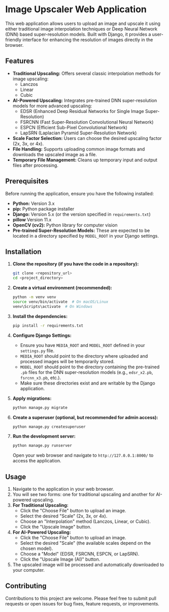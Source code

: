 # Image Upscaler Web Application

This web application allows users to upload an image and upscale it using either traditional image interpolation techniques or Deep Neural Network (DNN) based super-resolution models. Built with Django, it provides a user-friendly interface for enhancing the resolution of images directly in the browser.

## Features

* **Traditional Upscaling:** Offers several classic interpolation methods for image upscaling:
    * Lanczos
    * Linear
    * Cubic
* **AI-Powered Upscaling:** Integrates pre-trained DNN super-resolution models for more advanced upscaling:
    * EDSR (Enhanced Deep Residual Networks for Single Image Super-Resolution)
    * FSRCNN (Fast Super-Resolution Convolutional Neural Network)
    * ESPCN (Efficient Sub-Pixel Convolutional Network)
    * LapSRN (Laplacian Pyramid Super-Resolution Network)
* **Scale Factor Selection:** Users can choose the desired upscaling factor (2x, 3x, or 4x).
* **File Handling:** Supports uploading common image formats and downloads the upscaled image as a file.
* **Temporary File Management:** Cleans up temporary input and output files after processing.

## Prerequisites

Before running the application, ensure you have the following installed:

* **Python:** Version 3.x
* **pip:** Python package installer
* **Django:** Version 5.x (or the version specified in `requirements.txt`)
* **pillow** Version 11.x
* **OpenCV (cv2):** Python library for computer vision
* **Pre-trained Super-Resolution Models:** These are expected to be located in a directory specified by `MODEL_ROOT` in your Django settings.

## Installation

1.  **Clone the repository (if you have the code in a repository):**
    ```bash
    git clone <repository_url>
    cd <project_directory>
    ```

2.  **Create a virtual environment (recommended):**
    ```bash
    python -m venv venv
    source venv/bin/activate  # On macOS/Linux
    venv\Scripts\activate  # On Windows
    ```

3.  **Install the dependencies:**
    ```bash
    pip install -r requirements.txt
    ```

4.  **Configure Django Settings:**
    * Ensure you have `MEDIA_ROOT` and `MODEL_ROOT` defined in your `settings.py` file.
    * `MEDIA_ROOT` should point to the directory where uploaded and processed images will be temporarily stored.
    * `MODEL_ROOT` should point to the directory containing the pre-trained `.pb` files for the DNN super-resolution models (e.g., `edsr_x2.pb`, `fsrcnn_x3.pb`, etc.).
    * Make sure these directories exist and are writable by the Django application.

5.  **Apply migrations:**
    ```bash
    python manage.py migrate
    ```

6.  **Create a superuser (optional, but recommended for admin access):**
    ```bash
    python manage.py createsuperuser
    ```

7.  **Run the development server:**
    ```bash
    python manage.py runserver
    ```

    Open your web browser and navigate to `http://127.0.0.1:8000/` to access the application.

## Usage

1.  Navigate to the application in your web browser.
2.  You will see two forms: one for traditional upscaling and another for AI-powered upscaling.
3.  **For Traditional Upscaling:**
    * Click the "Choose File" button to upload an image.
    * Select the desired "Scale" (2x, 3x, or 4x).
    * Choose an "Interpolation" method (Lanczos, Linear, or Cubic).
    * Click the "Upscale Image" button.
4.  **For AI-Powered Upscaling:**
    * Click the "Choose File" button to upload an image.
    * Select the desired "Scale" (the available scales depend on the chosen model).
    * Choose a "Model" (EDSR, FSRCNN, ESPCN, or LapSRN).
    * Click the "Upscale Image (AI)" button.
5.  The upscaled image will be processed and automatically downloaded to your computer.
## Contributing

Contributions to this project are welcome. Please feel free to submit pull requests or open issues for bug fixes, feature requests, or improvements.
